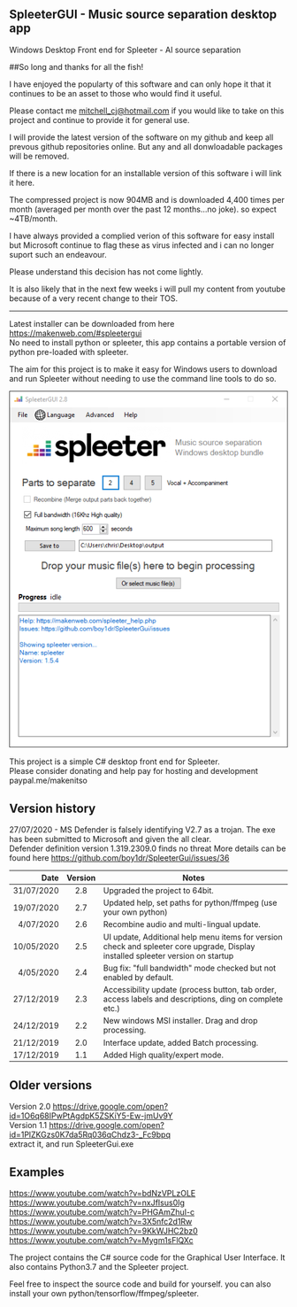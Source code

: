## SpleeterGUI - Music source separation desktop app  
Windows Desktop Front end for Spleeter - AI source separation  
   

   
##So long and thanks for all the fish!  
  
I have enjoyed the popularty of this software and can only hope it that it continues to be an asset to those who would find it useful.  
  
Please contact me mitchell_cj@hotmail.com if you would like to take on this project and continue to provide it for general use.  
  
I will provide the latest version of the software on my github and keep all prevous github repositories online. But any and all donwloadable packages will be removed.  
  
If there is a new location for an installable version of this software i will link it here.  
  
The compressed project is now 904MB and is downloaded 4,400 times per month (averaged per month over the past 12 months...no joke). so expect ~4TB/month.  
   
I have always provided a complied verion of this software for easy install but Microsoft continue to flag these as virus infected and i can no longer suport such an endeavour.  
  
Please understand this decision has not come lightly.  
    
It is also likely that in the next few weeks i will pull my content from youtube because of a very recent change to their TOS.  

---------------------------------  

Latest installer can be downloaded from here https://makenweb.com/#spleetergui  
No need to install python or spleeter, this app contains a portable version of python pre-loaded with spleeter.  

The aim for this project is to make it easy for Windows users to download and run Spleeter without needing to use the command line tools to do so.  

![SpleeterGUI_app](/Spleeter_GUI.png)  

This project is a simple C# desktop front end for Spleeter.  
Please consider donating and help pay for hosting and development paypal.me/makenitso  

## Version history  
27/07/2020 - MS Defender is falsely identifying V2.7 as a trojan. The exe has been submitted to Microsoft and given the all clear.  
             Defender definition version 1.319.2309.0 finds no threat
	     More details can be found here https://github.com/boy1dr/SpleeterGui/issues/36

| Date | Version | Notes |
| ----: |:-------:| ----- |
| 31/07/2020 | 2.8 | Upgraded the project to 64bit. |
| 19/07/2020 | 2.7 | Updated help, set paths for python/ffmpeg (use your own python) |
| 4/07/2020 | 2.6 | Recombine audio and multi-lingual update. |
| 10/05/2020 | 2.5 | UI update, Additional help menu items for version check and spleeter core upgrade, Display installed spleeter version on startup |
| 4/05/2020 | 2.4 | Bug fix: "full bandwidth" mode checked but not enabled by default. |
| 27/12/2019 | 2.3 | Accessibility update (process button, tab order, access labels and descriptions, ding on complete etc.) |
| 24/12/2019 | 2.2 | New windows MSI installer. Drag and drop processing. |
| 21/12/2019 | 2.0 | Interface update, added Batch processing. |
| 17/12/2019 | 1.1 | Added High quality/expert mode. |
  

## Older versions  
Version 2.0 https://drive.google.com/open?id=1O6q68IPwPtAgdpK5ZSKiY5-Ew-jmUv9Y  
Version 1.1 https://drive.google.com/open?id=1PlZKGzs0K7da5Rq036qChdz3-_Fc9bpq  
extract it, and run SpleeterGui.exe  

## Examples
https://www.youtube.com/watch?v=bdNzVPLzOLE  
https://www.youtube.com/watch?v=nxJfIsus0Ig  
https://www.youtube.com/watch?v=PHGAmZhuI-c  
https://www.youtube.com/watch?v=3X5nfc2d1Rw  
https://www.youtube.com/watch?v=9KkWJHC2bz0  
https://www.youtube.com/watch?v=Mygm1sFlQXc  

The project contains the C# source code for the Graphical User Interface. It also contains Python3.7 and the Spleeter project.  

Feel free to inspect the source code and build for yourself. you can also install your own python/tensorflow/ffmpeg/spleeter.
